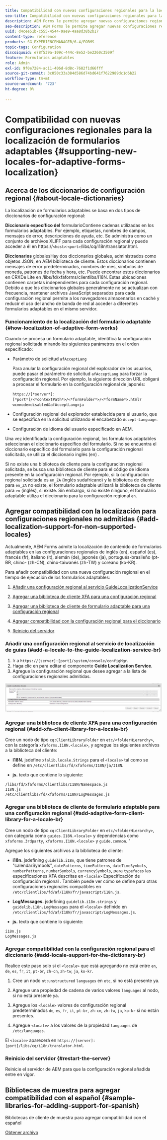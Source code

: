 ```yaml
---
title: Compatibilidad con nuevas configuraciones regionales para la localización de formularios adaptables
seo-title: Compatibilidad con nuevas configuraciones regionales para la localización de formularios adaptables
description: AEM Forms le permite agregar nuevas configuraciones regionales para localizar formularios adaptables. Las configuraciones regionales compatibles de forma predeterminada son inglés, francés, alemán y japonés.
seo-description: AEM Forms le permite agregar nuevas configuraciones regionales para localizar formularios adaptables. Las configuraciones regionales compatibles de forma predeterminada son inglés, francés, alemán y japonés.
uuid: d4cee51b-c555-4544-9ae9-4aa8d38b2b17
content-type: reference
products: SG_EXPERIENCEMANAGER/6.4/FORMS
topic-tags: Configuration
discoiquuid: e78f539a-109c-444c-8e52-be2260c3509f
feature: Formularios adaptables
role: Admin
exl-id: 9f0e7284-ac11-406d-8d8c-7682f1d66fff
source-git-commit: 3c050c33a384d586d74bd641f7622989dc1d6b22
workflow-type: tm+mt
source-wordcount: '723'
ht-degree: 0%

---
```


# Compatibilidad con nuevas configuraciones regionales para la localización de formularios adaptables {#supporting-new-locales-for-adaptive-forms-localization}

## Acerca de los diccionarios de configuración regional {#about-locale-dictionaries}

La localización de formularios adaptables se basa en dos tipos de diccionarios de configuración regional:

**Diccionario específico del** formularioContiene cadenas utilizadas en los formularios adaptables. Por ejemplo, etiquetas, nombres de campos, mensajes de error, descripciones de ayuda, etc. Se administra como un conjunto de archivos XLIFF para cada configuración regional y puede acceder a él en https://`<host>`:`<port>`/libs/cq/i18n/translator.html.

**Diccionarios** globalesHay dos diccionarios globales, administrados como objetos JSON, en AEM biblioteca de cliente. Estos diccionarios contienen mensajes de error predeterminados, nombres de mes, símbolos de moneda, patrones de fecha y hora, etc. Puede encontrar estos diccionarios en CRXDe Lite en /libs/fd/xfaforms/clientlibs/I18N. Estas ubicaciones contienen carpetas independientes para cada configuración regional. Debido a que los diccionarios globales generalmente no se actualizan con frecuencia, mantener archivos JavaScript separados para cada configuración regional permite a los navegadores almacenarlos en caché y reducir el uso del ancho de banda de red al acceder a diferentes formularios adaptables en el mismo servidor.

### Funcionamiento de la localización del formulario adaptable {#how-localization-of-adaptive-form-works}

Cuando se procesa un formulario adaptable, identifica la configuración regional solicitada mirando los siguientes parámetros en el orden especificado:

* Parámetro de solicitud `afAcceptLang`

   Para anular la configuración regional del explorador de los usuarios, puede pasar el parámetro de solicitud `afAcceptLang` para forzar la configuración regional. Por ejemplo, la siguiente dirección URL obligará a procesar el formulario en la configuración regional de japonés:

   `https://[*server*]:[*port*]/<*contextPath*>/<*formFolder*>/<*formName*>.html?wcmmode=disabled&afAcceptLang=ja`

* Configuración regional del explorador establecida para el usuario, que se especifica en la solicitud utilizando el encabezado `Accept-Language`.

* Configuración de idioma del usuario especificado en AEM.

Una vez identificada la configuración regional, los formularios adaptables seleccionan el diccionario específico del formulario. Si no se encuentra el diccionario específico del formulario para la configuración regional solicitada, se utiliza el diccionario inglés (en) .

Si no existe una biblioteca de cliente para la configuración regional solicitada, se busca una biblioteca de cliente para el código de idioma presente en la configuración regional. Por ejemplo, si la configuración regional solicitada es `en_ZA` (inglés sudafricano) y la biblioteca de cliente para `en_ZA` no existe, el formulario adaptable utilizará la biblioteca de cliente para `en` (inglés), si existe. Sin embargo, si no existe ninguno, el formulario adaptable utiliza el diccionario para la configuración regional `en`.

## Agregar compatibilidad con la localización para configuraciones regionales no admitidas {#add-localization-support-for-non-supported-locales}

Actualmente, AEM Forms admite la localización de contenido de formularios adaptables en las configuraciones regionales de inglés (en), español (es), francés (fr), italiano (it), alemán (de), japonés (ja), portugués-brasileño (pt-BR, chino- (zh-CN), chino-taiwanés (zh-TW) y coreano (ko-KR).

Para añadir compatibilidad con una nueva configuración regional en el tiempo de ejecución de los formularios adaptables:

1. [Añadir una configuración regional al servicio GuideLocalizationService](/help/forms/using/supporting-new-language-localization.md#p-add-a-locale-to-the-guide-localization-service-br-p)

1. [Agregar una biblioteca de cliente XFA para una configuración regional](/help/forms/using/supporting-new-language-localization.md#p-add-xfa-client-library-for-a-locale-br-p)

1. [Agregar una biblioteca de cliente de formulario adaptable para una configuración regional](/help/forms/using/supporting-new-language-localization.md#p-add-adaptive-form-client-library-for-a-locale-br-p)
1. [Agregar compatibilidad con la configuración regional para el diccionario](/help/forms/using/supporting-new-language-localization.md#p-add-locale-support-for-the-dictionary-br-p)
1. [Reinicio del servidor](/help/forms/using/supporting-new-language-localization.md#p-restart-the-server-p)

### Añadir una configuración regional al servicio de localización de guías {#add-a-locale-to-the-guide-localization-service-br}

1. Ir a `https://[server]:[port]/system/console/configMgr`.
1. Haga clic en para editar el componente **Guide Localization Service**.
1. Agregue la configuración regional que desee agregar a la lista de configuraciones regionales admitidas.

![GuideLocalizationService](assets/configservice.png)

### Agregar una biblioteca de cliente XFA para una configuración regional {#add-xfa-client-library-for-a-locale-br}

Cree un nodo de tipo `cq:ClientLibraryFolder` en `etc/<folderHierarchy>`, con la categoría `xfaforms.I18N.<locale>`, y agregue los siguientes archivos a la biblioteca del cliente:

* **I18N.** jsdefine  `xfalib.locale.Strings` para el  `<locale>` tal como se define en  `/etc/clientlibs/fd/xfaforms/I18N/ja/I18N`.

* **js.** texto que contiene lo siguiente:

```
/libs/fd/xfaforms/clientlibs/I18N/Namespace.js
I18N.js
/etc/clientlibs/fd/xfaforms/I18N/LogMessages.js
```

### Agregar una biblioteca de cliente de formulario adaptable para una configuración regional {#add-adaptive-form-client-library-for-a-locale-br}

Cree un nodo de tipo `cq:ClientLibraryFolder` en `etc/<folderHierarchy>`, con categoría como `guides.I18N.<locale>` y dependencias como `xfaforms.3rdparty`, `xfaforms.I18N.<locale>` y `guide.common`. &quot;

Agregue los siguientes archivos a la biblioteca de cliente:

* **i18n.** jsdefining  `guidelib.i18n`, que tiene patrones de &quot;calendarSymbols&quot;,  `datePatterns`,  `timePatterns`,  `dateTimeSymbols`,  `numberPatterns`,  `numberSymbols`,  `currencySymbols`, para  `typefaces` las especificaciones XFA descritas en  `<locale>` Especificación de configuración regional [ ](https://helpx.adobe.com/content/dam/Adobe/specs/xfa_spec_3_3.pdf). También puede ver cómo se define para otras configuraciones regionales compatibles en `/etc/clientlibs/fd/af/I18N/fr/javascript/i18n.js`.

* **LogMessages.** jsdefining  `guidelib.i18n.strings` y  `guidelib.i18n.LogMessages` para el  `<locale>` definido en  `/etc/clientlibs/fd/af/I18N/fr/javascript/LogMessages.js`.

* **js.** texto que contiene lo siguiente:

```
i18n.js
LogMessages.js
```

### Agregar compatibilidad con la configuración regional para el diccionario {#add-locale-support-for-the-dictionary-br}

Realice este paso solo si el `<locale>` que está agregando no está entre `en`, `de`, `es`, `fr`, `it`, `pt-br`, `zh-cn`, `zh-tw`, `ja`, `ko-kr`.

1. Cree un nodo `nt:unstructured` `languages` en `etc`, si no está presente ya.

1. Agregue una propiedad de cadena de varios valores `languages` al nodo, si no está presente ya.
1. Agregue los `<locale>` valores de configuración regional predeterminados `de`, `es`, `fr`, `it`, `pt-br`, `zh-cn`, `zh-tw`, `ja`, `ko-kr` si no están presentes.

1. Agregue `<locale>` a los valores de la propiedad `languages` de `/etc/languages`.

El `<locale>` aparecerá en `https://[server]:[port]/libs/cq/i18n/translator.html`.

### Reinicio del servidor {#restart-the-server}

Reinicie el servidor de AEM para que la configuración regional añadida entre en vigor.

## Bibliotecas de muestra para agregar compatibilidad con el español {#sample-libraries-for-adding-support-for-spanish}

Bibliotecas de cliente de muestra para agregar compatibilidad con el español

[Obtener archivo](assets/sample.zip)

